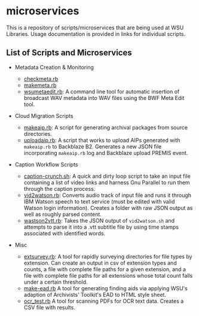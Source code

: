 # microservices

This is a repository of scripts/microservices that are being used at WSU Libraries. Usage documentation is provided in links for individual scripts.

## List of Scripts and Microservices

* Metadata Creation & Monitoring
  - [checkmeta.rb](Resources/archive-tools.md)
  - [makemeta.rb](Resources/makemeta.md)
  - [wsumetaedit.rb](wsumetaedit/): A command line tool for automatic insertion of broadcast WAV metadata into WAV files using the BWF Meta Edit tool.
  
* Cloud Migration Scripts
  - [makeaip.rb](Resources/makeaip.md): A script for generating archival packages from source directories.
  - [uploadaip.rb](Resources/uploadaip.md): A script that works to upload AIPs generated with `makeaip.rb` to Backblaze B2. Generates a new JSON file incorporating `makeaip.rb` log and Backblaze upload PREMIS event.

* Caption Workflow Scripts
  - [caption-crunch.sh](caption-crunch.sh): A quick and dirty loop script to take an input file containing a list of video links and harness Gnu Parallel to run them through the caption process.
  - [vid2watson.rb](Resources/transcription-scripts.md): Converts audio track of input file and runs it through IBM Watson speech to text service (must be edited with valid Watson login information). Creates a folder with raw JSON output as well as roughly parsed content.
  - [wastson2vtt.rb](Resources/transcription-scripts.md): Takes the JSON output of `vid2watson.sh` and attempts to parse it into a .vtt subtitle file by using time stamps associated with identified words.
  
  
* Misc
  - [extsurvey.rb](Resources/extsurvey.md): A tool for rapidly surveying directories for file types by extension. Can create an output in csv of extension types and counts, a file with complete file paths for a given extension, and a file with complete file paths for all extensions whose total count falls under a certain threshold.
  - [make-ead.rb](EAD-Transform/) A tool for generating finding aids via applying WSU's adaption of Archivists' Toolkit's EAD to HTML style sheet.
  - [ocr_test.rb](/Resources/ocr_test.md) A tool for scanning PDFs for OCR text data. Creates a CSV file with results.
